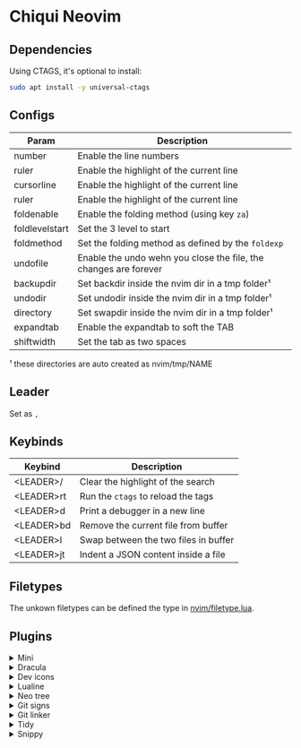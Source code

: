# Chiqui Neovim

## Dependencies

Using CTAGS, it's optional to install:

```sh
sudo apt install -y universal-ctags
```

## Configs

|      Param     | Description |
|----------------|-------------|
| number         | Enable the line numbers |
| ruler          | Enable the highlight of the current line |
| cursorline     | Enable the highlight of the current line |
| ruler          | Enable the highlight of the current line |
| foldenable     | Enable the folding method (using key `za`) |
| foldlevelstart | Set the 3 level to start |
| foldmethod     | Set the folding method as defined by the `foldexp` |
| undofile       | Enable the undo wehn you close the file, the changes are forever |
| backupdir      | Set backdir inside the nvim dir in a tmp folder¹ |
| undodir        | Set undodir inside the nvim dir in a tmp folder¹ |
| directory      | Set swapdir inside the nvim dir in a tmp folder¹ |
| expandtab      | Enable the expandtab to soft the TAB |
| shiftwidth     | Set the tab as two spaces |

¹ these directories are auto created as nvim/tmp/NAME

## Leader

Set as ` , `

## Keybinds

|   Keybind  | Description |
|------------|-------------|
| \<LEADER\>/  | Clear the highlight of the search |
| \<LEADER\>rt | Run the `ctags` to reload the tags |
| \<LEADER\>d  | Print a debugger in a new line |
| \<LEADER\>bd | Remove the current file from buffer |
| \<LEADER\>l  | Swap between the two files in buffer |
| \<LEADER\>jt | Indent a JSON content inside a file |


## Filetypes

The unkown filetypes can be defined the type in [nvim/filetype.lua](https://github.com/bvicenzo/nvim/blob/master/filetype.lua).

## Plugins

<details>
 <summary>Mini</summary>
  Plugin page [here](https://github.com/echasnovski/mini.nvim).
  Library of 20+ independent Lua modules improving overall Neovim (version 0.7 and higher) experience with minimal effort. They all share same configuration approaches and general design principles.
  Installed modules:
  - [Animate](https://github.com/echasnovski/mini.nvim/blob/main/readmes/mini-animate.md): Animate common Neovim actions;
  - [Completion](https://github.com/echasnovski/mini.nvim/blob/main/readmes/mini-completion.md): Completion and signature help;
  - [Pairs](https://github.com/echasnovski/mini.nvim/blob/main/readmes/mini-pairs.md): Allows automatic close opened chars, as (, [, and etc;
  - [Comment](https://github.com/echasnovski/mini.nvim/blob/main/readmes/mini-comment.md) Allows comment code using shortcuts;
  - [Intendscope](https://github.com/echasnovski/mini.nvim/blob/main/readmes/mini-indentscope.md): Visualize and work with indent scope;
  - [Splitjoin](https://github.com/echasnovski/mini.nvim/blob/main/readmes/mini-splitjoin.md): Split and join arguments;
  - [Cursorword](https://github.com/echasnovski/mini.nvim/blob/main/readmes/mini-cursorword.md): Automatic highlighting of word under cursor;
</details>
<details>
 <summary>Dracula</summary>
  Plugin page [here](https://github.com/Mofiqul/dracula.nvim).
  Plugin to add [Dracula theme](https://draculatheme.com/) to Nvim.
</details>
<details>
 <summary>Dev icons</summary>
  Plugin page [here](https://github.com/nvim-tree/nvim-web-devicons).
  Plugin to add dev icons as filetypes and etc to Nvim.
</details>
<details>
 <summary>Lualine</summary>
  Plugin page [here](https://github.com/nvim-lualine/lualine.nvim).
  Plugin to add a status line integrated with devicons.
</details>
<details>
 <summary>Neo tree</summary>
  Plugin page [here](https://github.com/nvim-neo-tree/neo-tree.nvim).

 Plugin to add a current folder subtree.
  Main commands:

  - `<leader>nt`: Open/Close;
  - `<leader>be`: Open tree in buffers tab;
  - `<leader>ng`: Open tree in git tab;
  - `<leader>r`: Open with current file selected;
  - `<leader>ew`: Open in a floating window;
  - `shift+>`: Move file/buffers/git tabs for right;
  - `shift+<`: Move file/buffers/git tabs for left;
  - `bd`: To close a file in buffer tab, `bd` closes the highlighted file.
</details>
<details>
 <summary>Git signs</summary>
  Plugin page [here](https://github.com/lewis6991/gitsigns.nvim).

 Plugin to help to work on git functions.
  Main commands:

  - `<leader>tb`: Show/Hide gitblame on current line;
  - `<leader>hb`: Show the full commit message;
  - `<leader>hd`: Show git diff on file;
  - `<leader>hp`: Show git diff for current change;
</details>
<details>
 <summary>Git linker</summary>
  Plugin page [here](https://github.com/ruifm/gitlinker.nvim).

 Plugin to generate link and access files on sources as github and gitlab.
  Main commands:

  - `<leader>gy`: Generate link and copy to clipboard;
  - `<leader>of`: Generate link and open in default browser;
</details>
<details>
 <summary>Tidy</summary>
  Plugin page [here](https://github.com/mcauley-penney/tidy.nvim).

 Plugin to auto remove trail whitespaces.
</details>
<details>
 <summary>Snippy</summary>
  Plugin page [here](https://github.com/dcampos/nvim-snippy).

 Plugin to add and use code snippets.
  Main commands:

  - `<Tab>`: Navigate to snippets suggestions;
  - `<S-Tab>`: Navigate back to snippets suggestions.
</details>
